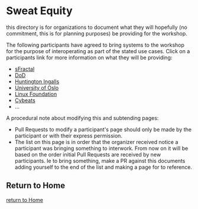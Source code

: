 # Sweat Equity
this directory is for organizations to
document what they will hopefully
(no commitment, this is for planning purposes)
be providing for the workshop.

The following participants have agreed
to bring systems to the workshop for
the purpose of interoperating
as part of the stated use cases.
Click on a participants link
for more information on what they
will be providing:
- [sFractal](./sFractal.md)
- [DoD](./DoD.md)
- [Huntington Ingalls](HuntingtonIngalls.md)
- [University of Oslo](./UniversityOslo.md)
- [Linux Foundation](./LinuxFoundation.md)
- [Cybeats](./Cybeats.md)
- ...

A procedural note about modifying this
and subtending pages:
- Pull Requests to modify a participant's page should only be made by the participant
or with their express permission.
- The list on this page is in order that the organizer received notice a participant was bringing something to interwork. From now on it will be based on the order initial Pull Requests are received by new participants. Ie to bring something, make a PR against this documents adding yourself to the end of the list and making a page for to reference.


## Return to Home
[return to Home](../index.md)
